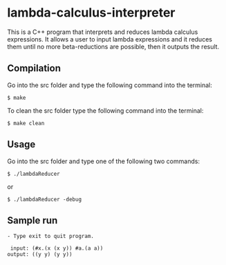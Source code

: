 # lambda-calculus-interpreter
This is a C++ program that interprets and reduces lambda calculus expressions.
It allows a user to input lambda expressions and it reduces them until no more
beta-reductions are possible, then it outputs the result.

## Compilation

Go into the src folder and type the following command into the
terminal:

    $ make

To clean the src folder type the following command into the
terminal:

    $ make clean

## Usage

Go into the src folder and type one of the following two
commands:

    $ ./lambdaReducer

  or

    $ ./lambdaReducer -debug

## Sample run
    - Type exit to quit program.

     input: (#x.(x (x y)) #a.(a a))
    output: ((y y) (y y))
